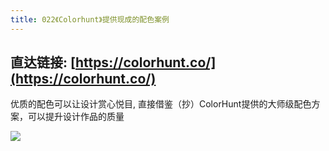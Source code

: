 ```yaml
---
title: 022《Colorhunt》提供现成的配色案例
---
```




## 直达链接: [https://colorhunt.co/](https://colorhunt.co/)



优质的配色可以让设计赏心悦目, 直接借鉴（抄）ColorHunt提供的大师级配色方案，可以提升设计作品的质量


![](https://www.v2fy.com/asset/super-web/ColorHunt.png)

